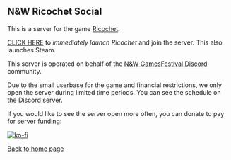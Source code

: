 ## N&W Ricochet Social

This is a server for the game [Ricochet](https://store.steampowered.com/app/60/Ricochet/).

[CLICK HERE](steam://connect/ricochet.nintendult.xyz) to *immediately launch Ricochet* and join the server. This also launches Steam.

This server is operated on behalf of the [N&W GamesFestival Discord](https://discord.gg/MVKSUNpqw2) community.

Due to the small userbase for the game and financial restrictions, we only open the server during limited time periods. You can see the schedule on the Discord server.

If you would like to see the server open more often, you can donate to pay for server funding:

[![ko-fi](https://ko-fi.com/img/githubbutton_sm.svg)](https://ko-fi.com/W7W4ADKL0)


[Back to home page](/)
